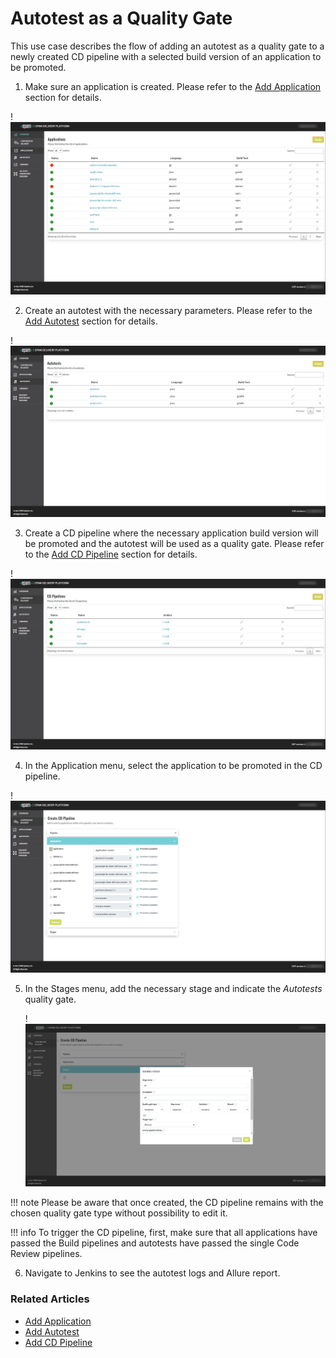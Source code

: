 # Autotest as a Quality Gate

This use case describes the flow of adding an autotest as a quality gate to a newly created CD pipeline with a selected build version of an application to be promoted.

1. Make sure an application is created. Please refer to the [Add Application](../user-guide/add-application.md) section for details.

  !![Applications](../assets/use-cases/applications.png "Applications")

2. Create an autotest with the necessary parameters. Please refer to the [Add Autotest](../user-guide/add-autotest.md) section for details.

  !![Autotests](../assets/use-cases/autotests.png "Autotests")

3. Create a CD pipeline where the necessary application build version will be promoted and the autotest will be used as a quality gate. Please refer to the [Add CD Pipeline](../user-guide/add-cd-pipeline.md) section for details.

  !![Continuous delivery](../assets/use-cases/continuous-delivery.png)

4. In the Application menu, select the application to be promoted in the CD pipeline.

  !![Application to promote](../assets/use-cases/app-to-promote.png "Application to promote")

5. In the Stages menu, add the necessary stage and indicate the _Autotests_ quality gate.

   !![Quality gate type](../assets/use-cases/quality-gate.png)

  !!! note
      Please be aware that once created, the CD pipeline remains with the chosen quality gate type without possibility to edit it.

  !!! info
      To trigger the CD pipeline, first, make sure that all applications have passed the Build pipelines and autotests have passed the single Code Review pipelines.

6. Navigate to Jenkins to see the autotest logs and Allure report.

### Related Articles

* [Add Application](../user-guide/add-application.md)
* [Add Autotest](../user-guide/add-autotest.md)
* [Add CD Pipeline](../user-guide/add-cd-pipeline.md)
